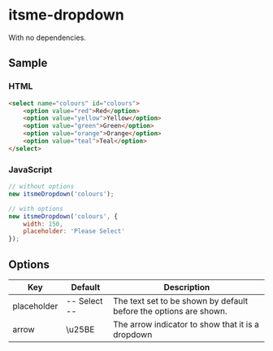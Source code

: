 # itsme-dropdown

With no dependencies.

## Sample

### HTML

```html
<select name="colours" id="colours">
    <option value="red">Red</option>
    <option value="yellow">Yellow</option>
    <option value="green">Green</option>
    <option value="orange">Orange</option>
    <option value="teal">Teal</option>
</select>
```

### JavaScript

```javascript
// without options
new itsmeDropdown('colours');
```

```javascript
// with options
new itsmeDropdown('colours', {
    width: 150,
    placeholder: 'Please Select'
});
```

## Options

| Key | Default | Description |
| --- | --- | --- |
| placeholder | -- Select -- | The text set to be shown by default before the options are shown. |
| arrow | \u25BE | The arrow indicator to show that it is a dropdown |
